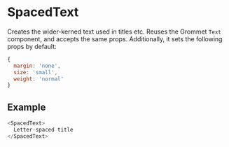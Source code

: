 # SpacedText

Creates the wider-kerned text used in titles etc. Reuses the Grommet `Text` component, and accepts the same props. Additionally, it sets the following props by default:

```js
{
  margin: 'none',
  size: 'small',
  weight: 'normal'
}
```

## Example

```js
<SpacedText>
  Letter-spaced title
</SpacedText>
```
